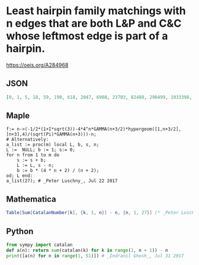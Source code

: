# Least hairpin family matchings with n edges that are both L&P and C&C whose leftmost edge is part of a hairpin\.
https://oeis.org/A284968
## JSON
```JSON
[0, 1, 5, 18, 59, 190, 618, 2047, 6908, 23703, 82488, 290499, 1033398, 3707837, 13402681, 48760350, 178405139, 656043838, 2423307027, 8987427446, 33453694465, 124936258104, 467995871753, 1757900019076, 6619846420527, 24987199492678, 94520750408681]
```
## Maple
```Maple
f:= n->(-1/2*(1+I*sqrt(3))-4*4^n*GAMMA(n+3/2)*hypergeom([1,n+3/2],[n+3],4)/(sqrt(Pi)*GAMMA(n+3)))-n;
# Alternatively:
a_list := proc(m) local L, b, s, n;
L :=  NULL; b := 1; s:= 0;
for n from 1 to m do
    s := s + b;
    L := L, s - n;
    b := b * (4 * n + 2) / (n + 2);
od; L end:
a_list(27); # _Peter Luschny_, Jul 22 2017
```
## Mathematica
```Mathematica
Table[Sum[CatalanNumber[k], {k, 1, n}] - n, {n, 1, 27}] (* _Peter Luschny_, Jul 22 2017 *)
```
## Python
```Python
from sympy import catalan
def a(n): return sum(catalan(k) for k in range(1, n + 1)) - n
print([a(n) for n in range(1, 51)]) # _Indranil Ghosh_, Jul 31 2017
```

